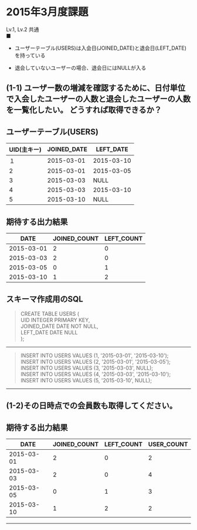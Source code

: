 ﻿# 2015年3月度課題 #

Lv.1, Lv.2 共通  
■  

- ユーザーテーブル(USERS)は入会日(JOINED_DATE)と退会日(LEFT_DATE)を持っている  

- 退会していないユーザーの場合、退会日にはNULLが入る
 
## (1-1) ユーザー数の増減を確認するために、日付単位で入会したユーザーの人数と退会したユーザーの人数を一覧化したい。  どうすれば取得できるか？ ##

ユーザーテーブル(USERS)
---
| UID(主キー) | JOINED_DATE | LEFT_DATE  |
|-------------|-------------|------------|
| １          | 2015-03-01  | 2015-03-10 |
| 2           | 2015-03-01  | 2015-03-05 |
| 3           | 2015-03-03  | NULL       |
| 4           | 2015-03-03  | 2015-03-10 |
| 5           | 2015-03-10  | NULL       |

期待する出力結果
---
| DATE       | JOINED_COUNT | LEFT_COUNT |
|------------|--------------|------------|
| 2015-03-01 | 2            | 0          |
| 2015-03-03 | 2            | 0          |
| 2015-03-05 | 0            | 1          |
| 2015-03-10 | 1            | 2          |

スキーマ作成用のSQL
---
>CREATE TABLE USERS (  
UID INTEGER PRIMARY KEY,  
JOINED_DATE DATE NOT NULL,  
LEFT_DATE DATE NULL  
);

---  
>INSERT INTO USERS VALUES (1, '2015-03-01', '2015-03-10');  
INSERT INTO USERS VALUES (2, '2015-03-01', '2015-03-05');  
INSERT INTO USERS VALUES (3, '2015-03-03', NULL);  
INSERT INTO USERS VALUES (4, '2015-03-03', '2015-03-10');  
INSERT INTO USERS VALUES (5, '2015-03-10', NULL);  
---  
 

## (1-2)その日時点での会員数も取得してください。 ##

期待する出力結果
---
| DATE       | JOINED_COUNT | LEFT_COUNT | USER_COUNT |
|------------|--------------|------------|------------|
| 2015-03-01 | 2            | 0          | 2          |
| 2015-03-03 | 2            | 0          | 4          |
| 2015-03-05 | 0            | 1          | 3          |
| 2015-03-10 | 1            | 2          | 2          |

___